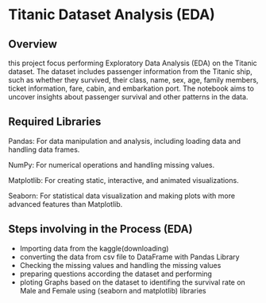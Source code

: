 # Titanic Dataset Analysis (EDA)

## Overview
this project focus performing Exploratory Data Analysis (EDA) on the Titanic dataset.
The dataset includes passenger information from the Titanic ship, such as whether they survived, their class, name, 
sex, age, family members, ticket information, fare, cabin, and embarkation port. The notebook aims to uncover insights about passenger survival and other patterns in the data.

## Required Libraries

Pandas: For data manipulation and analysis, including loading data and handling data frames.

NumPy: For numerical operations and handling missing values.

Matplotlib: For creating static, interactive, and animated visualizations.

Seaborn: For statistical data visualization and making plots with more advanced features than Matplotlib.



## Steps involving in the  Process (EDA)

*  Importing data from the kaggle(downloading)
* converting the data from csv file to DataFrame with Pandas Library
* Checking the missing values and handling the missing values
* preparing  questions according the dataset and performing
* ploting Graphs based on the dataset to identifing the survival rate on Male and Female using (seaborn and matplotlib) libraries 

